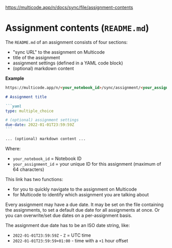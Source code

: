 https://multicode.app/n/docs/sync/file/assignment-contents

# Assignment contents (`README.md`)

The `README.md` of an assignment consists of four sections:
- "sync URL" to the assignment on Multicode
- title of the assignment
- assignment settings (defined in a YAML code block)
- (optional) markdown content

**Example**

````markdown
https://multicode.app/n/<your_notebook_id>/sync/assignment/<your_assignment_id>

# Assignment title

```yaml
type: multiple_choice

# (optional) assignment settings
due-date: 2022-01-01T23:59:59Z
```

... (optional) markdown content ...
````

Where:
- `your_notebook_id` = Notebook ID
- `your_assignment_id` = your unique ID for this assignment (maximum of 64 characters)

This link has two functions:
- for you to quickly navigate to the assignment on Multicode
- for Multicode to identify which assignment you are talking about

Every assignment may have a due date. It may be set on the file containing the assignments, to set a default due date for all assignments at once. Or you can overwrite/set due dates on a per-assignment basis.

The assignment due date has to be an ISO date string, like:
- `2022-01-01T23:59:59Z` - `Z` = UTC time
- `2022-01-01T23:59:59+01:00` - time with a `+1` hour offset